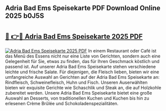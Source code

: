 ## Adria Bad Ems Speisekarte PDF Download Online 2025 b0J5S

# <h2><a href="http://gcecad.nevu.top/?p=Adria+Bad+Ems+Speisekarte">🔗 👉🔴 Adria Bad Ems Speisekarte 2025 PDF</a></h2>

[![Adria Bad Ems Speisekarte 2025 PDF](https://i.imgur.com/dBaPXMq.png)](http://gcecad.nevu.top/?p=Adria+Bad+Ems+Speisekarte)
In einem Restaurant oder Café ist das Menü des Essens nicht nur eine Liste von Gerichten, sondern auch eine Gelegenheit für Sie, etwas zu finden, das für Ihren Geschmack köstlich und passend ist. Auf unserer Adria Bad Ems Speisekarte stehen verschiedene leichte und frische Salate. Für diejenigen, die Fleisch lieben, bieten wir eine umfangreiche Auswahl an Gerichten auf der Adria Bad Ems Speisekarte an: Rindfleisch, Schweinefleisch, Huhn und Fisch. Unseren Auserwählten bieten wir exquisite Gerichte wie Schaschlik und Steak an, die auf Holzkohle zubereitet werden. Unsere Adria Bad Ems Speisekarte bietet eine große Auswahl an Desserts, von traditionellen Kuchen und Kuchen bis hin zu erlesenen Crème Brûlée und Schokoladenspezialitäten.
